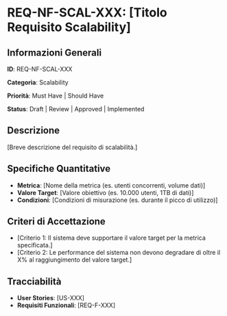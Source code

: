 # REQ-NF-SCAL-XXX: [Titolo Requisito Scalability]

## Informazioni Generali

**ID**: REQ-NF-SCAL-XXX

**Categoria**: Scalability

**Priorità**: Must Have | Should Have

**Status**: Draft | Review | Approved | Implemented

## Descrizione

[Breve descrizione del requisito di scalabilità.]

## Specifiche Quantitative

- **Metrica**: [Nome della metrica (es. utenti concorrenti, volume dati)]
- **Valore Target**: [Valore obiettivo (es. 10.000 utenti, 1TB di dati)]
- **Condizioni**: [Condizioni di misurazione (es. durante il picco di utilizzo)]

## Criteri di Accettazione

- [Criterio 1: Il sistema deve supportare il valore target per la metrica specificata.]
- [Criterio 2: Le performance del sistema non devono degradare di oltre il X% al raggiungimento del valore target.]

## Tracciabilità

- **User Stories**: [US-XXX]
- **Requisiti Funzionali**: [REQ-F-XXX]
